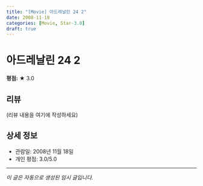 ```yaml
---
title: "[Movie] 아드레날린 24 2"
date: 2008-11-18
categories: [Movie, Star-3.0]
draft: true
---
```


# 아드레날린 24 2

**평점:** ★ 3.0

## 리뷰

(리뷰 내용을 여기에 작성하세요)

## 상세 정보

- 관람일: 2008년 11월 18일
- 개인 평점: 3.0/5.0

---

*이 글은 자동으로 생성된 임시 글입니다.*
